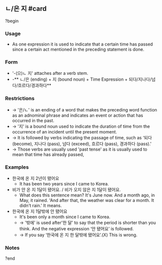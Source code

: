 ## ㄴ/은 지 #card
?begin
### Usage
- As one expression it is used to indicate that a certain time has passed since a certain act mentioned in the preceding statement is done.
### Form
- '-(으)ㄴ 지' attaches after a verb stem.
- -** ㄴ/은 (ending) + 지 (bound noun) + Time Expression + 되다/지나다/넘다/흐르다/경과하다**
### Restrictions
- → '은/ㄴ' is an ending of a word that makes the preceding word function as an adnominal phrase and indicates an event or action that has occurred in the past.
- → '지' is a bound noun used to indicate the duration of time from the occurrence of an incident until the present moment.
- → It is followed by verbs indicating the passage of time, such as ‘되다 (become), 지나다 (pass), 넘다 (exceed), 흐르다 (pass), 경과하다 (pass).'
- → Those verbs are usually used 'past tense' as it is usually used to mean that time has already passed,
### Examples
- 한국에 온 지 2년이 됐어요
	- It has been two years since I came to Korea.
- 비가 안 온 지 1달이 됐어요. / 비가 오지 않은 지 1달이 됐어요.
	- What does this sentence mean? It's June now. And a month ago, in May, it rained. 'And after that, the weather was clear for a month. It didn't rain.' It means.
- 한국에 온 지 1달밖에 안 됐어요
	- It's been only a month since I came to Korea.
	- → '밖에' is used after'한 달' to say that the period is shorter than you think. And the negative expression ‘안 됐어요’ is followed.
	- → If you say ‘한국에 온 지 한 달밖에 됐어요’.(X) This is wrong.
### Notes
<!--SR:!2025-08-02,49,250-->
?end
